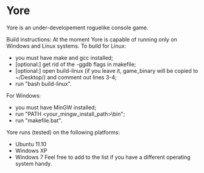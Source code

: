 Yore
====

Yore is an under-developement roguelike console game.

Build instructions:
At the moment Yore is capable of running only on Windows and Linux systems.
To build for Linux:
 * you must have make and gcc installed;
 * [optional:] get rid of the -ggdb flags in makefile;
 * [optional:] open build-linux (if you leave it, game_binary will be copied to ~/Desktop/) and comment out lines 3-4;
 * run "bash build-linux".

For Windows:
 * you must have MinGW installed;
 * run "PATH <your_mingw_install_path>\bin";
 * run "makefile.bat".

Yore runs (tested) on the following platforms:
 * Ubuntu 11.10
 * Windows XP
 * Windows 7
Feel free to add to the list if you have a different operating system handy.
